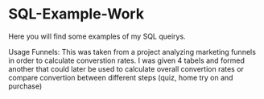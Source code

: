 # SQL-Example-Work
Here you will find some examples of my SQL queirys. 

Usage Funnels: This was taken from a project analyzing marketing funnels in order to calculate converstion rates. I was given 4 tabels and formed another that could later be used to calculate overall convertion rates or compare convertion between different steps (quiz, home try on and purchase)
